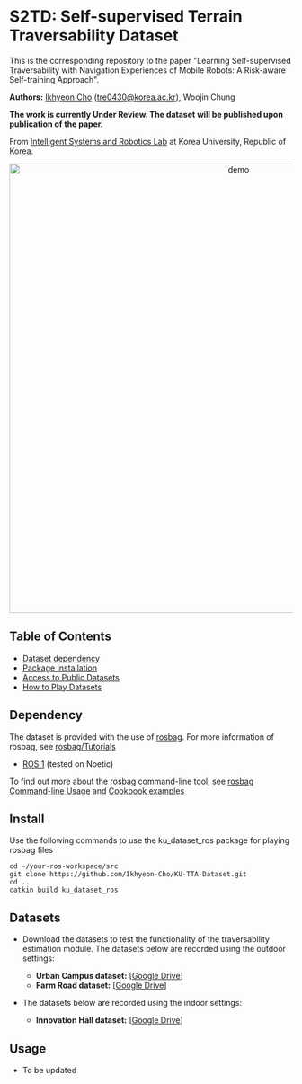 # S2TD: Self-supervised Terrain Traversability Dataset


This is the corresponding repository to the paper "Learning Self-supervised Traversability with Navigation Experiences of Mobile Robots: A Risk-aware Self-training Approach".

**Authors:** [Ikhyeon Cho]() ([tre0430@korea.ac.kr](mailto:tre0430@korea.ac.kr)), Woojin Chung

**The work is currently Under Review. The dataset will be published upon publication of the paper.**

From [Intelligent Systems and Robotics Lab](https://www.isr.korea.ac.kr/) at Korea University, Republic of Korea.

<p align='center'>
    <img src="./config/Learned LiDAR Traversability (Urban Campus).gif" alt="demo" width="800"/>
</p>

## Table of Contents
  - [Dataset dependency](#dependency)
  - [Package Installation](#install)
  - [Access to Public Datasets](#datasets)
  - [How to Play Datasets](#usage)


## Dependency
The dataset is provided with the use of [rosbag](https://wiki.ros.org/rosbag). For more information of rosbag, see [rosbag/Tutorials](https://wiki.ros.org/rosbag/Tutorials)
- [ROS 1](https://wiki.ros.org/noetic/Installation/Ubuntu) (tested on Noetic)

To find out more about the rosbag command-line tool, see [rosbag Command-line Usage](https://wiki.ros.org/rosbag/Commandline) and [Cookbook examples](https://wiki.ros.org/rosbag/Cookbook)
## Install
Use the following commands to use the ku_dataset_ros package for playing rosbag files
  ```
  cd ~/your-ros-workspace/src
  git clone https://github.com/Ikhyeon-Cho/KU-TTA-Dataset.git
  cd ..
  catkin build ku_dataset_ros
  ```

## Datasets
  * Download the datasets to test the functionality of the traversability estimation module. The datasets below are recorded using the outdoor settings:
    - **Urban Campus dataset:** [[Google Drive](https://drive.google.com/drive/folders/15gFqs8lKcpjT9-ycEXlfCmOTBPYSgqBJ?usp=sharing)]
    - **Farm Road dataset:** [[Google Drive](https://drive.google.com/drive/folders/15gFqs8lKcpjT9-ycEXlfCmOTBPYSgqBJ?usp=sharing)]

  * The datasets below are recorded using the indoor settings:
    - **Innovation Hall dataset:** [[Google Drive](https://drive.google.com/drive/folders/15gFqs8lKcpjT9-ycEXlfCmOTBPYSgqBJ?usp=sharing)]


## Usage
- To be updated